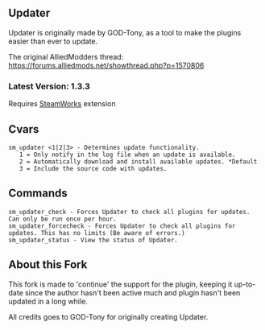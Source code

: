 ## Updater

Updater is originally made by GOD-Tony, as a tool to make the plugins easier than ever to update.

The original AlliedModders thread: https://forums.alliedmods.net/showthread.php?p=1570806

### Latest Version: 1.3.3

Requires [SteamWorks](http://users.alliedmods.net/~kyles/builds/SteamWorks/) extension

## Cvars
```
sm_updater <1|2|3> - Determines update functionality.
   1 = Only notify in the log file when an update is available.
   2 = Automatically download and install available updates. *Default
   3 = Include the source code with updates.
```

## Commands
```
sm_updater_check - Forces Updater to check all plugins for updates. Can only be run once per hour.
sm_updater_forcecheck - Forces Updater to check all plugins for updates. This has no limits (Be aware of errors.)
sm_updater_status - View the status of Updater.

```


## About this Fork

This fork is made to 'continue' the support for the plugin, keeping it up-to-date since the author hasn't been active much and plugin hasn't been updated in a long while.

All credits goes to GOD-Tony for originally creating Updater.
